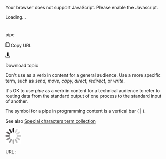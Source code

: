 Your browser does not support JavaScript. Please enable the Javascript.

Loading...

# 

pipe

![Copy URL](pipe_files/Copy.png)
Copy URL

![Download](pipe_files/Download.png)

Download topic

Don't use as a verb in content for a general audience. Use a more specific term, such as *send, move, copy, direct, redirect*, or *write*. 

It's OK to use *pipe* as
a verb in content for a technical audience to refer to routing data
from the standard output of one process to the standard input
of another.

The symbol for a pipe in programming content is a vertical bar ( | ).

See also [Special characters term collection](https://worldready.cloudapp.net/Styleguide/Read?id=2700&topicid=28875)

![In progress](pipe_files/activity-large.gif)

URL :
